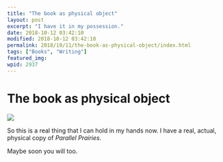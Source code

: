 ```yaml
---
title: "The book as physical object"
layout: post
excerpt: "I have it in my possession."
date: 2018-10-12 03:42:10
modified: 2018-10-12 03:42:10
permalink: 2018/10/11/the-book-as-physical-object/index.html
tags: ["Books", "Writing"]
featured_img: 
wpid: 2937
---
```


# The book as physical object

![](https://patrickjohanneson.com/wp-content/uploads/2018/10/20181011_2237048532283541660128422.jpg)

So this is a real thing that I can hold in my hands now. I have a real, actual, physical copy of *Parallel Prairies*.

Maybe soon you will too.